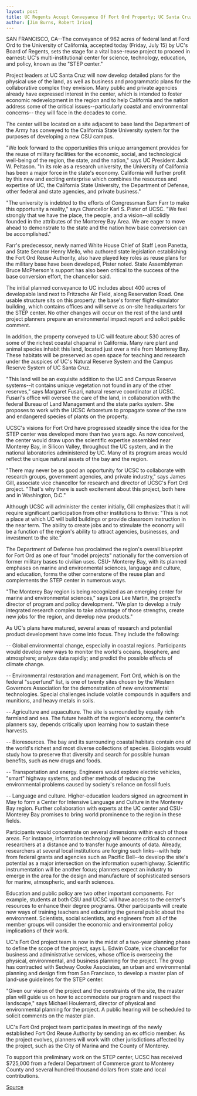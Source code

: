 ```yaml
---
layout: post
title: UC Regents Accept Conveyance Of Fort Ord Property; UC Santa Cruz Moves Ahead With Plans For Collaborative Center At The Site
author: [Jim Burns, Robert Irion]
---
```


SAN FRANCISCO, CA--The conveyance of 962 acres of federal land at  Ford Ord to the University of California, accepted today (Friday, July  15) by UC's Board of Regents, sets the stage for a vital base-reuse  project to proceed in earnest: UC's multi-institutional center for  science, technology, education, and policy, known as the "STEP  center."

Project leaders at UC Santa Cruz will now develop detailed  plans for the physical use of the land, as well as business and  programmatic plans for the collaborative complex they envision.  Many public and private agencies already have expressed interest in  the center, which is intended to foster economic redevelopment in  the region and to help California and the nation address some of the  critical issues--particularly coastal and environmental concerns-- they will face in the decades to come.

The center will be located on a site adjacent to base land the  Department of the Army has conveyed to the California State  University system for the purposes of developing a new CSU campus.

"We look forward to the opportunities this unique arrangement  provides for the reuse of military facilities for the economic,  social, and technological well-being of the region, the state, and the  nation," says UC President Jack W. Peltason. "In its role as a  research university, the University of California has been a major  force in the state's economy. California will further profit by this  new and exciting enterprise which combines the resources and  expertise of UC, the California State University, the Department of  Defense, other federal and state agencies, and private business."

"The university is indebted to the efforts of Congressman Sam  Farr to make this opportunity a reality," says Chancellor Karl S.  Pister of UCSC. "We feel strongly that we have the place, the people,  and a vision--all solidly founded in the attributes of the Monterey  Bay Area. We are eager to move ahead to demonstrate to the state  and the nation how base conversion can be accomplished."

Farr's predecessor, newly named White House Chief of Staff  Leon Panetta, and State Senator Henry Mello, who authored state  legislation establishing the Fort Ord Reuse Authority, also have  played key roles as reuse plans for the military base have been  developed, Pister noted. State Assemblyman Bruce McPherson's  support has also been critical to the success of the base conversion  effort, the chancellor said.

The initial planned conveyance to UC includes about 400 acres  of developable land next to Fritzsche Air Field, along Reservation  Road. One usable structure sits on this property: the base's former  flight-simulator building, which contains offices and will serve as  on-site headquarters for the STEP center. No other changes will  occur on the rest of the land until project planners prepare an  environmental impact report and solicit public comment.

In addition, the property conveyed to UC will feature about 530  acres of some of the richest coastal chaparral in California. Many  rare plant and animal species inhabit this land, located just over a  mile from Monterey Bay. These habitats will be preserved as open  space for teaching and research under the auspices of UC's Natural  Reserve System and the Campus Reserve System of UC Santa Cruz.

"This land will be an exquisite addition to the UC and Campus  Reserve systems--it contains unique vegetation not found in any of  the other reserves," says Margaret Fusari, natural reserve  coordinator at UCSC. Fusari's office will oversee the care of the  land, in collaboration with the federal Bureau of Land Management  and the state parks system. She proposes to work with the UCSC  Arboretum to propagate some of the rare and endangered species of  plants on the property.

UCSC's visions for Fort Ord have progressed steadily since the  idea for the STEP center was developed more than two years ago. As  now conceived, the center would draw upon the scientific expertise  assembled near Monterey Bay, in Silicon Valley, throughout the UC  system, and in the national laboratories administered by UC. Many of  its program areas would reflect the unique natural assets of the bay  and the region.

"There may never be as good an opportunity for UCSC to  collaborate with research groups, government agencies, and private  industry," says James Gill, associate vice chancellor for research  and director of UCSC's Fort Ord project. "That's why there is such  excitement about this project, both here and in Washington, D.C."

Although UCSC will administer the center initially, Gill  emphasizes that it will require significant participation from other  institutions to thrive: "This is not a place at which UC will build  buildings or provide classroom instruction in the near term. The  ability to create jobs and to stimulate the economy will be a  function of the region's ability to attract agencies, businesses, and  investment to the site."

The Department of Defense has proclaimed the region's overall  blueprint for Fort Ord as one of four "model projects" nationally for  the conversion of former military bases to civilian uses. CSU- Monterey Bay, with its planned emphases on marine and  environmental sciences, language and culture, and education, forms  the other cornerstone of the reuse plan and complements the STEP  center in numerous ways.

"The Monterey Bay region is being recognized as an emerging  center for marine and environmental sciences," says Lora Lee Martin,  the project's director of program and policy development. "We plan  to develop a truly integrated research complex to take advantage of  those strengths, create new jobs for the region, and develop new  products."

As UC's plans have matured, several areas of research and  potential product development have come into focus. They include  the following:

\-- Global environmental change, especially in coastal regions.  Participants would develop new ways to monitor the world's oceans,  biosphere, and atmosphere; analyze data rapidly; and predict the  possible effects of climate change.

\-- Environmental restoration and management. Fort Ord, which  is on the federal "superfund" list, is one of twenty sites chosen by  the Western Governors Association for the demonstration of new  environmental technologies. Special challenges include volatile  compounds in aquifers and munitions, and heavy metals in soils.

\-- Agriculture and aquaculture. The site is surrounded by  equally rich farmland and sea. The future health of the region's  economy, the center's planners say, depends critically upon learning  how to sustain these harvests.

\-- Bioresources. The bay and its surrounding coastal habitats  contain one of the world's richest and most diverse collections of  species. Biologists would study how to preserve that diversity and  search for possible human benefits, such as new drugs and foods.

\-- Transportation and energy. Engineers would explore electric  vehicles, "smart" highway systems, and other methods of reducing  the environmental problems caused by society's reliance on fossil  fuels.

\-- Language and culture. Higher-education leaders signed an  agreement in May to form a Center for Intensive Language and  Culture in the Monterey Bay region. Further collaboration with  experts at the UC center and CSU-Monterey Bay promises to bring  world prominence to the region in these fields.

Participants would concentrate on several dimensions within  each of those areas. For instance, information technology will  become critical to connect researchers at a distance and to transfer  huge amounts of data. Already, researchers at several local  institutions are forging such links--with help from federal grants  and agencies such as Pacific Bell--to develop the site's potential as  a major intersection on the information superhighway. Scientific  instrumentation will be another focus; planners expect an industry  to emerge in the area for the design and manufacture of  sophisticated sensors for marine, atmospheric, and earth sciences.

Education and public policy are two other important  components. For example, students at both CSU and UCSC will have  access to the center's resources to enhance their degree programs.  Other participants will create new ways of training teachers and  educating the general public about the environment. Scientists,  social scientists, and engineers from all of the member groups will  consider the economic and environmental policy implications of  their work.

UC's Fort Ord project team is now in the midst of a two-year  planning phase to define the scope of the project, says L. Edwin  Coate, vice chancellor for business and administrative services,  whose office is overseeing the physical, environmental, and business  planning for the project. The group has contracted with Sedway  Cooke Associates, an urban and environmental planning and design  firm from San Francisco, to develop a master plan of land-use  guidelines for the STEP center.

"Given our vision of the project and the constraints of the site,  the master plan will guide us on how to accommodate our program  and respect the landscape," says Michael Houlemard, director of  physical and environmental planning for the project. A public hearing  will be scheduled to solicit comments on the master plan.

UC's Fort Ord project team participates in meetings of the  newly established Fort Ord Reuse Authority by sending an ex officio  member. As the project evolves, planners will work with other  jurisdictions affected by the project, such as the City of Marina and  the County of Monterey.

To support this preliminary work on the STEP center, UCSC has  received $725,000 from a federal Department of Commerce grant to  Monterey County and several hundred thousand dollars from state and  local contributions.

[Source](http://www1.ucsc.edu/news_events/press_releases/archive/94-95/07-94/071594-Regents_accept_Fort.html "Permalink to 071594-Regents_accept_Fort")
